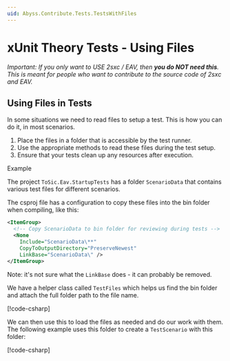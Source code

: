 ```yaml
---
uid: Abyss.Contribute.Tests.TestsWithFiles
---
```


# xUnit Theory Tests - Using Files

_Important: If you only want to USE 2sxc / EAV, then **you do NOT need this**. This is meant for people who want to contribute to the source code of 2sxc and EAV._


## Using Files in Tests

In some situations we need to read files to setup a test.
This is how you can do it, in most scenarios.

1. Place the files in a folder that is accessible by the test runner.
2. Use the appropriate methods to read these files during the test setup.
3. Ensure that your tests clean up any resources after execution.

Example

The project `ToSic.Eav.StartupTests` has a folder `ScenarioData` that contains various test files for different scenarios.

The csproj file has a configuration to copy these files into the bin folder when compiling, like this:

```xml
<ItemGroup>
  <!-- Copy ScenarioData to bin folder for reviewing during tests -->
  <None
    Include="ScenarioData\**"
    CopyToOutputDirectory="PreserveNewest"
    LinkBase="ScenarioData\" />
</ItemGroup>
```

Note: it's not sure what the `LinkBase` does - it can probably be removed.

We have a helper class called `TestFiles` which helps us find the bin folder and attach the full folder path to the file name.

[!code-csharp[](../../../../../../eav-server/ToSic.Eav.Core.TestHelpers/Testing/TestFiles.cs)]

We can then use this to load the files as needed and do our work with them.
The following example uses this folder to create a `TestScenario` with this folder:

[!code-csharp[](../../../../../../eav-server/ToSic.Eav.StartupTests/ConfigurationOverride/ScenarioOverrideFancybox3.cs)]
